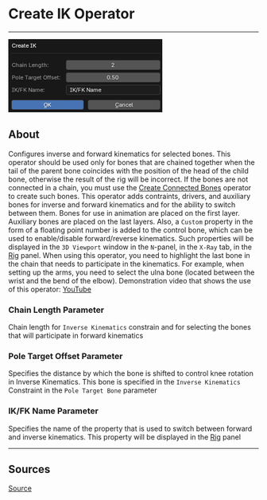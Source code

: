 # Create IK Operator

___

![alt text](images/operator-create-ik.png)

## About

Configures inverse and forward kinematics for selected bones. This operator should be used only for bones that are chained together when the tail of the parent bone coincides with the position of the head of the child bone, otherwise the result of the rig will be incorrect. If the bones are not connected in a chain, you must use the [Create Connected Bones](blender-x-ray-addon-operator-create-connected-bones.md) operator to create such bones. This operator adds contraints, drivers, and auxiliary bones for inverse and forward kinematics and for the ability to switch between them. Bones for use in animation are placed on the first layer. Auxiliary bones are placed on the last layers. Also, a `Custom` property in the form of a floating point number is added to the control bone, which can be used to enable/disable forward/reverse kinematics. Such properties will be displayed in the `3D Viewport` window in the `N`-panel, in the `X-Ray` tab, in the [Rig](../addon-n-panels/blender-x-ray-addon-n-panel-rig.md) panel. When using this operator, you need to highlight the last bone in the chain that needs to participate in the kinematics. For example, when setting up the arms, you need to select the ulna bone (located between the wrist and the bend of the elbow). Demonstration video that shows the use of this operator: [YouTube](https://www.youtube.com/watch?v=_45pq-823JI)

### Chain Length Parameter

Chain length for `Inverse Kinematics` constrain and for selecting the bones that will participate in forward kinematics

### Pole Target Offset Parameter

Specifies the distance by which the bone is shifted to control knee rotation in Inverse Kinematics. This bone is specified in the `Inverse Kinematics` Constraint in the `Pole Target Bone` parameter

### IK/FK Name Parameter

Specifies the name of the property that is used to switch between forward and inverse kinematics. This property will be displayed in the [Rig](../addon-n-panels/blender-x-ray-addon-n-panel-rig.md) panel

___

## Sources

[Source](https://github.com/PavelBlend/blender-xray/wiki/Operator-Create-IK#%D0%BE%D0%BF%D0%B5%D1%80%D0%B0%D1%82%D0%BE%D1%80-create-ik)
